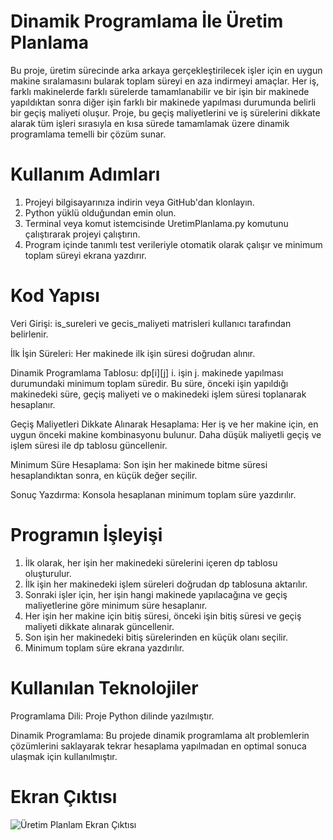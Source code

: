 # Dinamik Programlama İle Üretim Planlama 

Bu proje, üretim sürecinde arka arkaya gerçekleştirilecek işler için en uygun makine sıralamasını bularak toplam süreyi en aza indirmeyi amaçlar. Her iş, farklı makinelerde farklı sürelerde tamamlanabilir ve bir işin bir makinede yapıldıktan sonra diğer işin farklı bir makinede yapılması durumunda belirli bir geçiş maliyeti oluşur. Proje, bu geçiş maliyetlerini ve iş sürelerini dikkate alarak tüm işleri sırasıyla en kısa sürede tamamlamak üzere dinamik programlama temelli bir çözüm sunar.

# Kullanım Adımları

1. Projeyi bilgisayarınıza indirin veya GitHub'dan klonlayın.
2. Python yüklü olduğundan emin olun.
3. Terminal veya komut istemcisinde UretimPlanlama.py komutunu çalıştırarak projeyi çalıştırın.
4. Program içinde tanımlı test verileriyle otomatik olarak çalışır ve minimum toplam süreyi ekrana yazdırır.

# Kod Yapısı

Veri Girişi: is_sureleri ve gecis_maliyeti matrisleri kullanıcı tarafından belirlenir.

İlk İşin Süreleri: Her makinede ilk işin süresi doğrudan alınır.

Dinamik Programlama Tablosu: dp[i][j] i. işin j. makinede yapılması durumundaki minimum toplam süredir. Bu süre, önceki işin yapıldığı makinedeki süre, geçiş maliyeti ve o makinedeki işlem süresi toplanarak hesaplanır.

Geçiş Maliyetleri Dikkate Alınarak Hesaplama: Her iş ve her makine için, en uygun önceki makine kombinasyonu bulunur. Daha düşük maliyetli geçiş ve işlem süresi ile dp tablosu güncellenir.

Minimum Süre Hesaplama: Son işin her makinede bitme süresi hesaplandıktan sonra, en küçük değer seçilir.

Sonuç Yazdırma: Konsola hesaplanan minimum toplam süre yazdırılır.

# Programın İşleyişi

1. İlk olarak, her işin her makinedeki sürelerini içeren dp tablosu oluşturulur.
2. İlk işin her makinedeki işlem süreleri doğrudan dp tablosuna aktarılır.
3. Sonraki işler için, her işin hangi makinede yapılacağına ve geçiş maliyetlerine göre minimum süre hesaplanır.
4. Her işin her makine için bitiş süresi, önceki işin bitiş süresi ve geçiş maliyeti dikkate alınarak güncellenir.
5. Son işin her makinedeki bitiş sürelerinden en küçük olanı seçilir.
6. Minimum toplam süre ekrana yazdırılır.

# Kullanılan Teknolojiler

Programlama Dili: Proje Python dilinde yazılmıştır.

Dinamik Programlama: Bu projede dinamik programlama alt problemlerin çözümlerini saklayarak tekrar hesaplama yapılmadan en optimal sonuca ulaşmak için kullanılmıştır.

# Ekran Çıktısı

![Üretim Planlam Ekran Çıktısı](https://github.com/user-attachments/assets/f0279980-0708-4c18-a99a-9867ddb85e4e)
